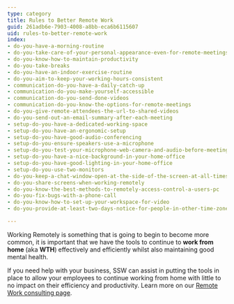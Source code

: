 ```yaml
---
type: category
title: Rules to Better Remote Work
guid: 261adb6e-7903-4008-a8bb-eca6b6115607
uid: rules-to-better-remote-work
index:
- do-you-have-a-morning-routine
- do-you-take-care-of-your-personal-appearance-even-for-remote-meetings
- do-you-know-how-to-maintain-productivity
- do-you-take-breaks
- do-you-have-an-indoor-exercise-routine
- do-you-aim-to-keep-your-working-hours-consistent
- communication-do-you-have-a-daily-catch-up
- communication-do-you-make-yourself-accessible
- communication-do-you-send-done-videos
- communication-do-you-know-the-options-for-remote-meetings
- do-you-give-remote-attendees-the-url-to-shared-videos
- do-you-send-out-an-email-summary-after-each-meeting
- setup-do-you-have-a-dedicated-working-space
- setup-do-you-have-an-ergonomic-setup
- setup-do-you-have-good-audio-conferencing
- setup-do-you-ensure-speakers-use-a-microphone
- setup-do-you-test-your-microphone-web-camera-and-audio-before-meetings
- setup-do-you-have-a-nice-background-in-your-home-office
- setup-do-you-have-good-lighting-in-your-home-office
- setup-do-you-use-two-monitors
- do-you-keep-a-chat-window-open-at-the-side-of-the-screen-at-all-times
- do-you-share-screens-when-working-remotely
- do-you-know-the-best-methods-to-remotely-access-control-a-users-pc
- do-you-fix-bugs-with-a-phone-call
- do-you-know-how-to-set-up-your-workspace-for-video
- do-you-provide-at-least-two-days-notice-for-people-in-other-time-zones

---
```

<p>​Working Remotely is something that is going to begin to become more common, it is important that we have the tools to continue to <b>work&#160;from home&#160;</b>(aka&#160;<b>WTH</b>)<b>&#160;</b>effectively and efficiently whilst also maintaining good mental health.​​​<br></p><p>If you need help with&#160;your business,&#160;SSW can assist in putting the tools in place to allow your employees to continue working from home with little to no impact on their efficiency and productivity.​ Learn more on our​&#160;<a href="https&#58;//www.ssw.com.au/ssw/Consulting/Remote-Work.aspx">Remote Work consulting page</a>.<br></p>


